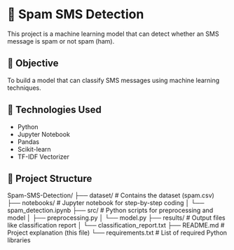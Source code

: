 # 📱 Spam SMS Detection

This project is a machine learning model that can detect whether an SMS message is spam or not spam (ham).

## 📌 Objective

To build a model that can classify SMS messages using machine learning techniques.

## 🧪 Technologies Used

- Python
- Jupyter Notebook
- Pandas
- Scikit-learn
- TF-IDF Vectorizer

## 📂 Project Structure
Spam-SMS-Detection/
├── dataset/ # Contains the dataset (spam.csv)
├── notebooks/ # Jupyter notebook for step-by-step coding
│ └── spam_detection.ipynb
├── src/ # Python scripts for preprocessing and model
│ ├── preprocessing.py
│ └── model.py
├── results/ # Output files like classification report
│ └── classification_report.txt
├── README.md # Project explanation (this file)
└── requirements.txt # List of required Python libraries
